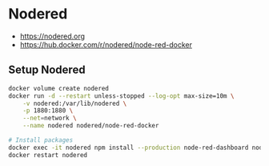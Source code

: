 # Nodered
* https://nodered.org
* https://hub.docker.com/r/nodered/node-red-docker

## Setup Nodered
```sh
docker volume create nodered
docker run -d --restart unless-stopped --log-opt max-size=10m \
    -v nodered:/var/lib/nodered \
    -p 1880:1880 \
    --net=network \
    --name nodered nodered/node-red-docker

# Install packages
docker exec -it nodered npm install --production node-red-dashboard node-red-contrib-python-function node-red-contrib-python3-function
docker restart nodered
```

